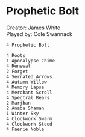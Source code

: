 Prophetic Bolt
==============

Creator: James White  
Played by: Cole Swannack


    4 Prophetic Bolt
    
    4 Roots
    1 Apocalypse Chime
    4 Renewal
    2 Forget
    4 Serrated Arrows
    4 Autumn Willow
    4 Memory Lapse
    4 Merchant Scroll
    4 Spectral Bears
    2 Marjhan
    2 Anaba Shaman
    1 Winter Sky
    4 Clockwork Swarm
    4 Clockwork Steed
    4 Faerie Noble
